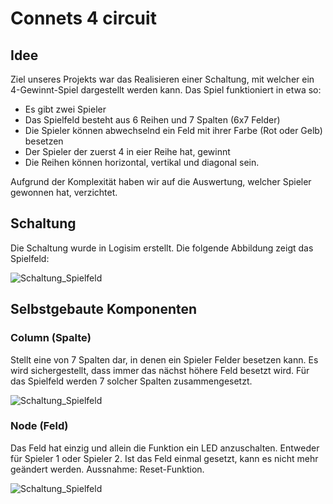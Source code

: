 Connets 4 circuit
=================

Idee
----

Ziel unseres Projekts war das Realisieren einer Schaltung, mit welcher ein 4-Gewinnt-Spiel dargestellt werden kann.
Das Spiel funktioniert in etwa so:
* Es gibt zwei Spieler
* Das Spielfeld besteht aus 6 Reihen und 7 Spalten (6x7 Felder)
* Die Spieler können abwechselnd ein Feld mit ihrer Farbe (Rot oder Gelb) besetzen
* Der Spieler der zuerst 4 in eier Reihe hat, gewinnt
* Die Reihen können horizontal, vertikal und diagonal sein.

Aufgrund der Komplexität haben wir auf die Auswertung, welcher Spieler gewonnen hat, verzichtet.

Schaltung
---------
Die Schaltung wurde in Logisim erstellt. Die folgende Abbildung zeigt das Spielfeld:

![Schaltung_Spielfeld](http://res.cloudinary.com/hag75sfi3/image/upload/v1382105079/schaltung_ekrs0x.png)

Selbstgebaute Komponenten
-------------------------

### Column (Spalte)

Stellt eine von 7 Spalten dar, in denen ein Spieler Felder besetzen kann. Es wird sichergestellt,
dass immer das nächst höhere Feld besetzt wird. Für das Spielfeld werden 7 solcher Spalten zusammengesetzt.

![Schaltung_Spielfeld](http://res.cloudinary.com/hag75sfi3/image/upload/v1382105398/column_yhcch7.png)

### Node (Feld)

Das Feld hat einzig und allein die Funktion ein LED anzuschalten. Entweder für Spieler 1 oder Spieler 2.
Ist das Feld einmal gesetzt, kann es nicht mehr geändert werden. Aussnahme: Reset-Funktion.

![Schaltung_Spielfeld](http://res.cloudinary.com/hag75sfi3/image/upload/v1382105471/node_g6cqkv.png)

